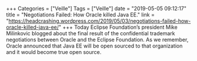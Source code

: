 +++
Categories = ["Veille"]
Tags = ["Veille"]
date = "2019-05-05 09:12:17"
title = "Negotiations Failed: How Oracle killed Java EE."
link = "https://headcrashing.wordpress.com/2019/05/03/negotiations-failed-how-oracle-killed-java-ee/"
+++
Today Eclipse Foundation’s president Mike Milinkovic blogged about the final result of the confidential trademark negotiations between Oracle and the Eclipse Foundation. As we remember, Oracle announced that Java EE will be open sourced to that organization and it would become true open source.